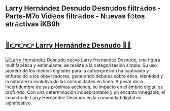 ## Larry Hernández Desnudo D𝚎sn𝚞dos filtr𝚊dos - Parts-M7o Vid𝚎os filtr𝚊dos - N𝚞evas f𝚘tos atr𝚊ctivas iKB9h

# <h2><a href="http://mb8t29.tromn.icu/?c=Larry+Hern%c3%a1ndez+Desnudo">🔗👉👉👉 Larry Hernández Desnudo 🔗🔗</a></h2>

[![Larry Hernández Desnudo nuevo](https://i.imgur.com/pEAQMta.gif)](http://mb8t29.tromn.icu/?c=Larry+Hern%c3%a1ndez+Desnudo)
Larry Hernández Desnudo, una figura multifacética y estimulante, se resiste a la categorización simple. Su uso pionero de los medios digitales para la autoexpresión ha cautivado y enfurecido a los observadores, generando debates sobre ética, identidad y la naturaleza evolutiva de las comunidades en línea. A pesar de la incertidumbre de sus próximas acciones, su impacto en el ámbito digital es profundo. Con una determinación inquebrantable y un encanto innegable, el impacto de Larry Hernández Desnudo en la comunidad digital es significativo.

